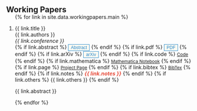<h2 id="workingpapers" style="margin: 2px 0px -15px;">Working Papers</h2>

<div class="publications">
<ol class="bibliography">

{% for link in site.data.workingpapers.main %}

<li>
  <!---
<div class="pub-row">
  <div class="col-sm-3 abbr" style="position: relative;padding-right: 15px;padding-left: 15px;">
    {% if link.image %} 
    <img src="{{ link.image }}" class="teaser img-fluid z-depth-1" style="width=100;height=40%">
    {% endif %}
    {% if link.conference_short %} 
    <abbr class="badge">{{ link.conference_short }}</abbr>
    {% endif %}
  </div>
  -->
  <div class="col-sm-9" style="position: relative;padding-right: 0px;padding-left: 0px;">
      <div class="title"><a>{{ link.title }}</a></div>
      <div class="author">{{ link.authors }}</div>
      <div class="periodical"><em>{{ link.conference }}</em>
      </div>
    <div class="links">
      {% if link.abstract %} 
      <a >
      <button class="btn btn-sm z-depth-0" role="button" target="_blank" style="font-size:12px;border:1px solid #2086c9;color:#2086c9;background-color:#fffaf2;cursor:pointer" id="toggleButton{{ forloop.index }}" >
      Abstract <i class='fas fa-chevron-down' style='font-size:12px;color:#2086c9;background-color:#fffaf2;'></i>
      </button> 
      </a>
      {% endif %}
      {% if link.pdf %} 
      <a href="{{ link.pdf }}" style="cursor:pointer"><button  class="btn btn-sm z-depth-0" role="button" target="_blank" style="font-size:12px;border:1px solid #2086c9;cursor:pointer;color:#2086c9;background-color:#fffaf2;">PDF</button></a>
      {% endif %}
      {% if link.arXiv %} 
      <a href="{{ link.arXiv }}" style="cursor:pointer"><button  class="btn btn-sm z-depth-0" role="button" target="_blank" style="font-size:12px;border:1px solid #2086c9;cursor:pointer;color:#2086c9;background-color:#fffaf2;">arXiv</button></a>
      {% endif %}
      {% if link.code %} 
      <a href="{{ link.code }}" class="btn btn-sm z-depth-0" role="button" target="_blank" style="font-size:12px;">Code</a>
      {% endif %}
      {% if link.mathematica %} 
      <a href="{{ link.mathematica }}" class="btn btn-sm z-depth-0" role="button" target="_blank" style="font-size:12px;">Mathematica Notebook</a>
      {% endif %}
      {% if link.page %} 
      <a href="{{ link.page }}" class="btn btn-sm z-depth-0" role="button" target="_blank" style="font-size:12px;">Project Page</a>
      {% endif %}
      {% if link.bibtex %} 
      <a href="{{ link.bibtex }}" class="btn btn-sm z-depth-0" role="button" target="_blank" style="font-size:12px;">BibTex</a>
      {% endif %}
      {% if link.notes %} 
      <strong> <i style="color:#e74d3c">{{ link.notes }}</i></strong>
      {% endif %}
      {% if link.others %} 
      {{ link.others }}
      {% endif %}
    </div>
    <div class="collapsible" id="toggleBlock{{ forloop.index }}" align="justify"><p>{{ link.abstract }}</p></div>
    <!---
  </div>
    -->
</div>
</li>
{% endfor %}

</ol>
</div>
